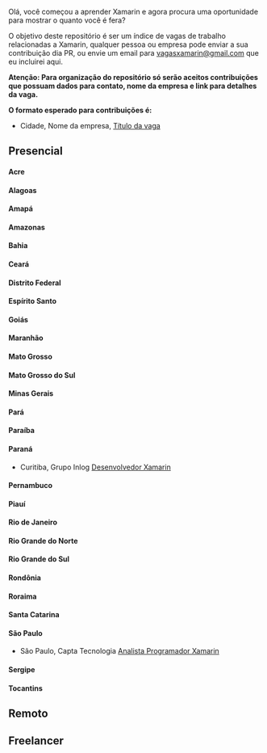 Olá, você começou a aprender Xamarin e agora procura uma oportunidade para mostrar o quanto você é fera? 

O objetivo deste repositório é ser um índice de vagas de trabalho relacionadas a Xamarin, qualquer pessoa ou empresa pode enviar a sua contribuição dia PR, ou envie um email para vagasxamarin@gmail.com que eu incluirei aqui. 

**Atenção: Para organização do repositório só serão aceitos contribuições que possuam dados para contato, nome da empresa e link para detalhes da vaga.**

**O formato esperado para contribuições é:**

* Cidade, Nome da empresa, [Título da vaga](http://aqui_voce_coloca_o_link_com_detalhes_da_vaga)

## Presencial

#### Acre 
#### Alagoas		 
#### Amapá		 
#### Amazonas
#### Bahia
#### Ceará
#### Distrito Federal
#### Espírito Santo
#### Goiás
#### Maranhão
#### Mato Grosso
#### Mato Grosso do Sul
#### Minas Gerais
#### Pará
#### Paraíba

#### Paraná	
* Curitiba, Grupo Inlog [Desenvolvedor Xamarin](https://www.linkedin.com/jobs/view/256047298/)

#### Pernambuco
#### Piauí
#### Rio de Janeiro
#### Rio Grande do Norte
#### Rio Grande do Sul
#### Rondônia
#### Roraima
#### Santa Catarina
#### São Paulo
* São Paulo, Capta Tecnologia [Analista Programador Xamarin](https://www.facebook.com/photo.php?fbid=1245575788874739&set=a.1245575352208116.1073741827.100002669896998&type=3&theater)

#### Sergipe
#### Tocantins

##  Remoto

##  Freelancer
